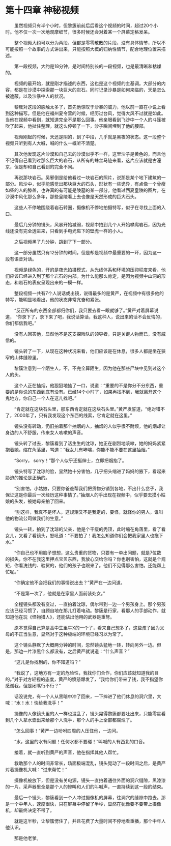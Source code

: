 # 第十四章 神秘视频


　　虽然视频只有半个小时，但黎簇前前后后看这个视频的时间，超过20个小时。他不仅一次一次地观摩细节，很多时候还会对着某一个屏幕定格发呆。

　　整个视频大约可以分为两段，但都是零零散散的片段，没有具体情节，所以不可能按照一个故事的方式讲出来，只能按照大概的归纳性情节，配合地理位置来描述。

　　第一段视频，大约是18分钟，是时间特别长的一段视频，也是最清晰和枯燥的。

　　视频的最开始，就是刚才描述的东西，这也是这个视频的主基调。大部分的内容，都是在沙漠中探索那一块巨大的岩石。同时记录沙暴是如何来临的，天是怎么被遮蔽，以及沙暴中人的状况。

　　黎簇对这段的感触太多了，首先他惊叹于沙暴的威力，他以前一直在小说上看到这种描写。但是他在福州夏令营的时候，经历过台风，觉得大风不过就是如此。当他在视频中看到，就知道完全不是那么回事。他亲眼看到飞沙中一个人的斗篷被吹了起来，他扯住整理，就这么停顿了一下，沙子瞬间埋到了他的腰部。

　　视频刚起的时候，天还是阴的，到了中段，几乎就是黑夜的状态。这一段整个视频只听到有人大喊，喊的什么一概听不清楚。

　　其次他发现这片沙漠和自己去的沙漠似乎不一样，这里沙子是黄色的，而且他不记得自己看到过那么巨大的岩石，从所有的蛛丝马迹来看，这片应该就是古潼京，但是却和自己看到的完全不同。

　　再说那块岩石。吴邪倒是给他看过一块岩石的照片，说那是某个地下建筑的一部分。风沙中，似乎能感觉出那块巨大的石头，形状有一些诡异，有点像一个骨瘦如柴的人的膝盖，也许真的有可能是陵墓的某一部分。他看过西夏皇陵的图片，在沙漠中风化那么多年，那些皇陵看上去也像是天然形成的巨大石头。

　　这些人不停地围绕着岩石转圈，摄像机不停地拍摄特写，似乎在寻找上面的入口。

　　最后几分钟的镜头，风暴开始减弱，视频中拍到几个人开始攀爬岩石，因为光线还没有完全透进来，只看到手电光斑下的壁虎一样的小人。

　　之后视频黑了几分钟，跳到了下一部分。

　　这一部分虽然只有12分钟的时间，但是却是视频中最重要的一环，因为这一段有语音对话。

　　视频是绿色的，开的是夜光拍摄模式，从光线体系和环境的压抑程度来看，他们应该已经进入到了那个岩石的内部。为什么能那么肯定，是因为视频中山洞的形态，和岩石的表皮呈现出来的一模一样。

　　整段视频一共有7个人说话或出镜，说得最多的是黄严，在视频中有很多他的特写，能明显地看出，他的状态非常亢奋和紧张。

　　“反正所有的东西全部都归你们，我只要去看一眼就够了。”黄严对着屏幕说道，  “你录下了，录下来了吧，我说话算话，我这种人，说出来的话不会反悔的，你们都信我吧。”

　　没有人回答他，显然他不是这支探险队的领导者，只是关键人物而已，没有威信的。

　　镜头转了一下，从现在这种状况来看，他们应该是在休息，很多人都是坐在狭窄的山体缝隙里。

　　黎簇注意到一个陌生人，不，不完全算陌生，因为他在那些尸块中见到过这个人的头。

　　这个人正在抽烟，他狠狠地抽了一口，说道：“重要的不是你分不分东西，重要的是你说的东西到底有没有。已经14个小时了，如果再找不到，我就离开这个鬼地方，你自己一个人在这儿找吧。”

　　“肯定就在这块石头里，那东西肯定就在这块石头里。”黄严发誓道，“绝对错不了，2000年了，只有我发现这个东西的线索，它肯定就在这里。”

　　镜头没有转动，仍旧拍着那个抽烟的人，抽烟的人似乎很不耐烦，他的烟却让身边的人不舒服，传来女人咳嗽的声音。

　　镜头转了过去，黎簇看到了活生生的沈琼，她正在剧烈地咳嗽，她的妈妈紧紧抱着她，缩在角落里，骂道：“我女儿有哮喘，你能不能不要在这里抽烟。”

　　“Sorry， sorry！”那个人似乎还挺绅士，立即把烟掐了。

　　镜头特写了沈琼的脸，显然她十分害怕，几乎把头缩进了妈妈的腋下，看起来胁迫的推论是正确的。

　　“别害怕，小姑娘，只要你爸爸帮我们把货物分销到各地，不出什么岔子，我保证这是你最后一次经历这种事情了。”抽烟人的手出现在视频中，似乎要去摸小姑娘的头发，被她母亲拍了回来。

　　“别这样，我真不是坏人，这规矩又不是我定的，要怪，就怪你的男人，谁叫他的物流公司做我们的生意。”

　　镜头一转，拍到了沈琼的父亲，他是个干瘦的秃顶，此时缩在角落里，看了看女儿，又看了看镜头，怒吼道：“不要拍了！我怎么知道你们会把我家里人也拖下水。”

　　“你自己也不用脑子想想，这么贵重的货物，只要有一单出问题，就是7位数的损失，你不在我这里押点宝贝东西，我放心交给你吗？你也别害怕，这就是个规矩，你看洗钱的、验货的，他们的孩子也跟来了。他们不见得那么害怕。还能帮上忙呢。”

　　“你确定他不会把我们的事情说出去？”黄严在一边问道。

　　“不是第一次了，他就是在家里人面前装处女。”

　　全程镜头都没有变过，一直拍着沈琼，偶尔带到一边一个男孩身上。那个男孩应该已经习惯了，自顾自地在那儿打着电动。黎簇是行家，看那人的手部动作，就知道他在玩《怪物猎人》，还能估出他用的武器是重弩。

　　原本觉得自己算是高中生里牛X的一个了，看来自己想多了，这些孩子因为父母的不正当生意，显然对于这种极端的环境已经习以为常了。

　　这个镜头静默了大概两分钟的时间，忽然镜头猛地一转，转向另外一边。但是，那边一片漆黑什么都没有，之后黄严就说道：“什么声音？”

　　“这儿是你找到的，你不知道吗？”

　　“我说了，这地方有一定的危险性，我找你们合作，你们应该就知道我的目的。”对于对方轻视的态度，黄严的愤怒爆发了，“我给你们带来了钱，我不指望你感谢我，但是闭嘴行不行？”

　　话没说完，有一个人从黑暗中冲了回来，一下摔进了他们休息的洞穴里，大喊：“水！水！快给我洗手！”

　　摄像的人像镜头里的人一样也混乱了，镜头晃得黎簇都要吐出来，只能零星看到几个人拿水壶出来给那个人洗手，那个人的手上全部都腐烂了。

　　“怎么回事！”黄严一边吩咐四周的人压住他，一边问。

　　“水，这里的水有问题！任何水都不要碰！”叫喊的人有西北的口音。

　　接着，就一直听到黄严的声音，他在指挥其他人帮忙。

　　救助那个人的时间非常长，场面极端混乱，镜头晃动了一段时间之后，是黄严对着摄像机大喊：“过来帮忙！”

　　摄像机被放下，但是没有关电源，镜头一直拍着通往外面的洞穴缝隙，黑漆漆的一片。采声器里全是那个人的惨叫和人们的叫喊声，一直持续到这一段的结束。

　　最后一个镜头，黎簇看到一个人冲过摄像机的屏幕，往洞穴的缝隙中跑去。那是一个中年人，速度很快，只在屏幕中停留了半秒，显然在犹豫要不要带上摄像机，却最终决定不带了。

　　就是这半秒，让黎簇愣住了，并且花费了大量时间不停地看重播，那个中年人他认识。

　　那是他老爹。

